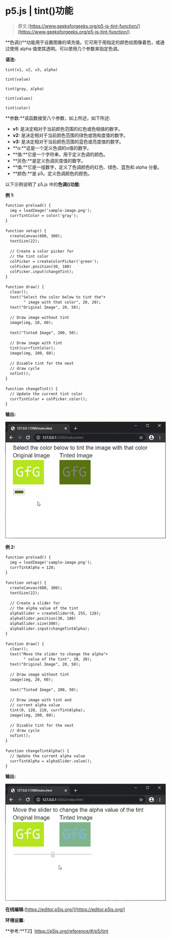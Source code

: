 # p5.js | tint()功能

> 原文:[https://www.geeksforgeeks.org/p5-js-tint-function/](https://www.geeksforgeeks.org/p5-js-tint-function/)

**色调()**功能用于设置图像的填充值。它可用于用指定的颜色给图像着色，或通过使用 alpha 值使其透明。可以使用几个参数来指定色调。

**语法:**

```
tint(v1, v2, v3, alpha)
```

```
tint(value)
```

```
tint(gray, alpha)
```

```
tint(values)
```

```
tint(color)
```

**参数:**该函数接受八个参数，如上所述，如下所述:

*   **v1:** 是决定相对于当前颜色范围的红色或色相值的数字。
*   **v2:** 是决定相对于当前颜色范围的绿色或饱和度值的数字。
*   **v3:** 是决定相对于当前颜色范围的蓝色或亮度值的数字。
*   **α:**这是一个定义色调的α值的数字。
*   **值:**它是一个字符串，用于定义色调的颜色。
*   **灰色:**是定义色调灰度值的数字。
*   **值:**它是一组数字，定义了色调颜色的红色、绿色、蓝色和 alpha 分量。
*   **颜色:**是 p5。定义色调颜色的颜色。

以下示例说明了 p5.js 中的**色调()功能**:

**例 1:**

```
function preload() {
  img = loadImage('sample-image.png');
  currTintColor = color('gray');
}

function setup() {
  createCanvas(600, 300);
  textSize(22);

  // Create a color picker for
  // the tint color
  colPicker = createColorPicker('green');
  colPicker.position(30, 180)
  colPicker.input(changeTint);
}

function draw() {
  clear();
  text("Select the color below to tint the"+
        " image with that color", 20, 20);
  text("Original Image", 20, 50);

  // Draw image without tint
  image(img, 20, 60);

  text("Tinted Image", 200, 50);

  // Draw image with tint
  tint(currTintColor);
  image(img, 200, 60);

  // Disable tint for the next
  // draw cycle
  noTint();
}

function changeTint() {
  // Update the current tint color
  currTintColor = colPicker.color();
}
```

**输出:**

![change-tint-color](img/aef4efbeaccadb5a1af0e98027bbf61e.png)

**例 2:**

```
function preload() {
  img = loadImage('sample-image.png');
  currTintAlpha = 128;
}

function setup() {
  createCanvas(600, 300);
  textSize(22);

  // Create a slider for
  // the alpha value of the tint
  alphaSlider = createSlider(0, 255, 128);
  alphaSlider.position(30, 180)
  alphaSlider.size(300);
  alphaSlider.input(changeTintAlpha);
}

function draw() {
  clear();
  text("Move the slider to change the alpha"+
        " value of the tint", 20, 20);
  text("Original Image", 20, 50);

  // Draw image without tint
  image(img, 20, 60);

  text("Tinted Image", 200, 50);

  // Draw image with tint and
  // current alpha value
  tint(0, 128, 210, currTintAlpha);
  image(img, 200, 60);

  // Disable tint for the next
  // draw cycle
  noTint();
}

function changeTintAlpha() {
  // Update the current alpha value
  currTintAlpha = alphaSlider.value();
}
```

**输出:**

![change-tint-alpha](img/507a78e8f4247c93ff1134ff633bd933.png)

**在线编辑:**[https://editor.p5js.org/](https://editor.p5js.org/)

**环境设置:**

**参考:**T2】https://p5js.org/reference/#/p5/tint